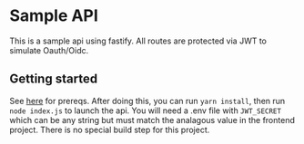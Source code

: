 # Sample API

This is a sample api using fastify. All routes are protected via JWT to simulate Oauth/Oidc.

## Getting started

See [here](../README.md) for prereqs. After doing this, you can run `yarn install`, then run `node index.js` to launch the api.
You will need a .env file with `JWT_SECRET` which can be any string but must match the analagous value in the frontend project.
There is no special build step for this project.
